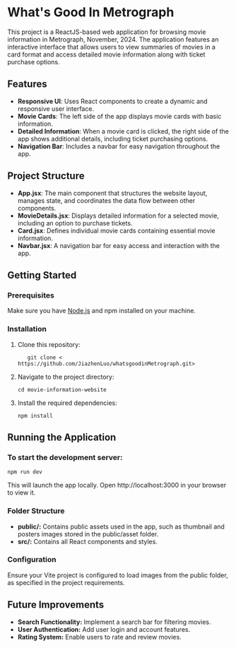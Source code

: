 # What's Good In Metrograph

This project is a ReactJS-based web application for browsing movie information in Metrograph, November, 2024. The application features an interactive interface that allows users to view summaries of movies in a card format and access detailed movie information along with ticket purchase options.

## Features

- **Responsive UI**: Uses React components to create a dynamic and responsive user interface.
- **Movie Cards**: The left side of the app displays movie cards with basic information.
- **Detailed Information**: When a movie card is clicked, the right side of the app shows additional details, including ticket purchasing options.
- **Navigation Bar**: Includes a navbar for easy navigation throughout the app.

## Project Structure

- **App.jsx**: The main component that structures the website layout, manages state, and coordinates the data flow between other components.
- **MovieDetails.jsx**: Displays detailed information for a selected movie, including an option to purchase tickets.
- **Card.jsx**: Defines individual movie cards containing essential movie information.
- **Navbar.jsx**: A navigation bar for easy access and interaction with the app.

## Getting Started

### Prerequisites

Make sure you have [Node.js](https://nodejs.org/) and npm installed on your machine.

### Installation

1. Clone this repository:
   
    `   git clone < https://github.com/JiazhenLuo/whatsgoodinMetrograph.git>`

2.	Navigate to the project directory:

    `cd movie-information-website
`

3.	Install the required dependencies:

    `npm install
`

## Running the Application

### To start the development server:

`npm run dev
`

This will launch the app locally. Open http://localhost:3000 in your browser to view it.

### Folder Structure
-	**public/:** Contains public assets used in the app, such as thumbnail and posters images stored in the public/asset folder.
-	**src/:** Contains all React components and styles.

### Configuration

Ensure your Vite project is configured to load images from the public folder, as specified in the project requirements.

## Future Improvements

- **Search Functionality:** Implement a search bar for filtering movies.
- **User Authentication:** Add user login and account features.
- **Rating System:** Enable users to rate and review movies.
